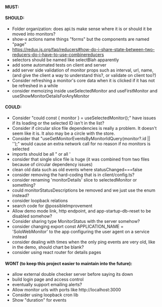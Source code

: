 #### MUST:

#### SHOULD:
- Folder organization: does api.ts make sense where it is or should it be moved into monitors?
- show-x actions name things "forms" but the components are named "page"
- https://redux.js.org/faq/reducers#how-do-i-share-state-between-two-reducers-do-i-have-to-use-combinereducers
- selectors should be named like selectBlah apparently
- add some automated tests on client and server
- add server side validation of monitor props such as interval, url, name, (and give the client a way to understand this?, or validate on client too?)
- Consider refreshing a monitor's core data when it is clicked if it has not be refreshed in a while
- consider memoizing inside useSelectedMonitor and useFirstMonitor and useShowMonitorDetailsForAnyMonitor

#### COULD:
- Consider "could const { monitor } = useSelectedMonitor();" have issues if its loading or the selected ID isn't in the list?
- Consider if circular slice file dependencies is really a problem. It doesn't seem like it is. It also may be a circle with the store.
- Consider that "useGetMonitorEventsByMonitorIdQuery(monitor?.id || '');" would cause an extra network call for no reason if no monitors is selected
- imports should be all " or all '
- consider that single slice file is huge (it was combined from two files because of circular dependency issues)
- clean old data such as old events where statusChanged===false
- consider removing the hard-coding that is in client/config.ts?
- consider renaming 'monitorDetails' slice to selectedMonitor or something?
- could monitorStatusDescriptions be removed and we just use the enum instead?
- consider loopback relations
- search code for @possibleImprovement
- Allow demo mode link, http endpoint, and app-startup-db-reset to be disabled somehow?
- Consider sharing type MonitorStatus with the server somehow?
- consider changing export const APPLICATION_NAME = 'SoloWebMonitor' to the app configuring the user agent on a service instead
- consider dealing with times when the only ping events are very old, like in the demo, should chart be blank?
- consider using react router for details pages

#### WONT (to keep this project easier to maintain into the future):
- allow external double checker server before saying its down
- build login page and access control
- eventually support emailing alerts?
- Allow monitor urls with ports like http://localhost:3000
- Consider using loopback cron lib
- Show "duration" for events